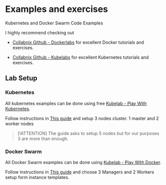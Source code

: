 # Examples and exercises

Kubernetes and Docker Swarm Code Examples

I highly recommend checking out

- [Collabnix Github - Dockerlabs](https://github.com/collabnix/dockerlabs) for excellent Docker tutorials and exercises.

- [Collabnix Github - Kubelabs](https://github.com/collabnix/kubelabs) for excellent Kubernetes tutorials and exercises.

## Lab Setup

### Kubernetes

All kubernetes examples can be done using free [Kubelab - Play With Kubernetes](https://labs.play-with-k8s.com/).

Follow instructions in [This guide](https://github.com/collabnix/kubelabs/blob/master/kube101.md) and setup 3 nodes cluster. 1 master and 2 worker nodes

> [!ATTENTION]
> The guide asks to setup 5 nodes but for our purposes 3 are more than enough.

### Docker Swarm

All Docker Swarm examples can be done using [Kubelab - Play With Docker](https://labs.play-with-docker.com/).

Follow instructions in [This guide](https://github.com/collabnix/dockerlabs/blob/master/intermediate/swarm/README.md) and choose 3 Managers and 2 Workers setup form instance templates.